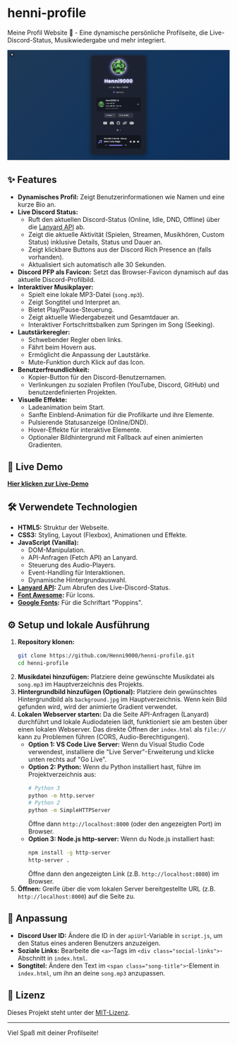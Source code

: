 # henni-profile

Meine Profil Website 🚀 - Eine dynamische persönliche Profilseite, die Live-Discord-Status, Musikwiedergabe und mehr integriert.

![Screenshot oder GIF hier einfügen](preview.png)
<!-- Füge oben einen Screenshot oder ein GIF deiner Website ein und verlinke es ggf. zur Live-Demo -->

## ✨ Features

*   **Dynamisches Profil:** Zeigt Benutzerinformationen wie Namen und eine kurze Bio an.
*   **Live Discord Status:**
    *   Ruft den aktuellen Discord-Status (Online, Idle, DND, Offline) über die [Lanyard API](https://lanyard.rest/) ab.
    *   Zeigt die aktuelle Aktivität (Spielen, Streamen, Musikhören, Custom Status) inklusive Details, Status und Dauer an.
    *   Zeigt klickbare Buttons aus der Discord Rich Presence an (falls vorhanden).
    *   Aktualisiert sich automatisch alle 30 Sekunden.
*   **Discord PFP als Favicon:** Setzt das Browser-Favicon dynamisch auf das aktuelle Discord-Profilbild.
*   **Interaktiver Musikplayer:**
    *   Spielt eine lokale MP3-Datei (`song.mp3`).
    *   Zeigt Songtitel und Interpret an.
    *   Bietet Play/Pause-Steuerung.
    *   Zeigt aktuelle Wiedergabezeit und Gesamtdauer an.
    *   Interaktiver Fortschrittsbalken zum Springen im Song (Seeking).
*   **Lautstärkeregler:**
    *   Schwebender Regler oben links.
    *   Fährt beim Hovern aus.
    *   Ermöglicht die Anpassung der Lautstärke.
    *   Mute-Funktion durch Klick auf das Icon.
*   **Benutzerfreundlichkeit:**
    *   Kopier-Button für den Discord-Benutzernamen.
    *   Verlinkungen zu sozialen Profilen (YouTube, Discord, GitHub) und benutzerdefinierten Projekten.
*   **Visuelle Effekte:**
    *   Ladeanimation beim Start.
    *   Sanfte Einblend-Animation für die Profilkarte und ihre Elemente.
    *   Pulsierende Statusanzeige (Online/DND).
    *   Hover-Effekte für interaktive Elemente.
    *   Optionaler Bildhintergrund mit Fallback auf einen animierten Gradienten.

## 🚀 Live Demo

<!-- Füge hier den Link zu deiner Live-Website ein, z.B. auf Netlify oder GitHub Pages -->
[**Hier klicken zur Live-Demo**](https://henni9000.info.moinmeister3751.de/)

## 🛠️ Verwendete Technologien

*   **HTML5:** Struktur der Webseite.
*   **CSS3:** Styling, Layout (Flexbox), Animationen und Effekte.
*   **JavaScript (Vanilla):**
    *   DOM-Manipulation.
    *   API-Anfragen (Fetch API) an Lanyard.
    *   Steuerung des Audio-Players.
    *   Event-Handling für Interaktionen.
    *   Dynamische Hintergrundauswahl.
*   **[Lanyard API](https://lanyard.rest/):** Zum Abrufen des Live-Discord-Status.
*   **[Font Awesome](https://fontawesome.com/):** Für Icons.
*   **[Google Fonts](https://fonts.google.com/):** Für die Schriftart "Poppins".

## ⚙️ Setup und lokale Ausführung

1.  **Repository klonen:**
    ```bash
    git clone https://github.com/Henni9000/henni-profile.git
    cd henni-profile
    ```
2.  **Musikdatei hinzufügen:** Platziere deine gewünschte Musikdatei als `song.mp3` im Hauptverzeichnis des Projekts.
3.  **Hintergrundbild hinzufügen (Optional):** Platziere dein gewünschtes Hintergrundbild als `background.jpg` im Hauptverzeichnis. Wenn kein Bild gefunden wird, wird der animierte Gradient verwendet.
4.  **Lokalen Webserver starten:** Da die Seite API-Anfragen (Lanyard) durchführt und lokale Audiodateien lädt, funktioniert sie am besten über einen lokalen Webserver. Das direkte Öffnen der `index.html` als `file://` kann zu Problemen führen (CORS, Audio-Berechtigungen).
    *   **Option 1: VS Code Live Server:** Wenn du Visual Studio Code verwendest, installiere die "Live Server"-Erweiterung und klicke unten rechts auf "Go Live".
    *   **Option 2: Python:** Wenn du Python installiert hast, führe im Projektverzeichnis aus:
        ```bash
        # Python 3
        python -m http.server
        # Python 2
        python -m SimpleHTTPServer
        ```
        Öffne dann `http://localhost:8000` (oder den angezeigten Port) im Browser.
    *   **Option 3: Node.js http-server:** Wenn du Node.js installiert hast:
        ```bash
        npm install -g http-server
        http-server .
        ```
        Öffne dann den angezeigten Link (z.B. `http://localhost:8080`) im Browser.
5.  **Öffnen:** Greife über die vom lokalen Server bereitgestellte URL (z.B. `http://localhost:8000`) auf die Seite zu.

## 🔧 Anpassung

*   **Discord User ID:** Ändere die ID in der `apiUrl`-Variable in `script.js`, um den Status eines anderen Benutzers anzuzeigen.
*   **Soziale Links:** Bearbeite die `<a>`-Tags im `<div class="social-links">`-Abschnitt in `index.html`.
*   **Songtitel:** Ändere den Text im `<span class="song-title">`-Element in `index.html`, um ihn an deine `song.mp3` anzupassen.

## 📄 Lizenz

<!-- Wähle eine Lizenz, z.B. MIT. Füge einen Link zur Lizenzdatei hinzu, wenn du eine erstellst -->
Dieses Projekt steht unter der [MIT-Lizenz](LICENSE).

---

Viel Spaß mit deiner Profilseite!
